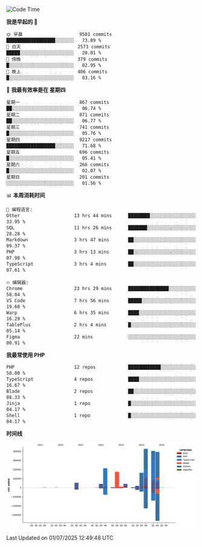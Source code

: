 <!--START_SECTION:waka-->
![Code Time](http://img.shields.io/badge/Code%20Time-3%2C756%20hrs%201%20min-blue)

**我是早起的 🐤** 

```text
🌞 早晨                     9501 commits        ██████████████████░░░░░░░   73.89 % 
🌆 白天                     2573 commits        █████░░░░░░░░░░░░░░░░░░░░   20.01 % 
🌃 傍晚                     379 commits         █░░░░░░░░░░░░░░░░░░░░░░░░   02.95 % 
🌙 晚上                     406 commits         █░░░░░░░░░░░░░░░░░░░░░░░░   03.16 % 
```
📅 **我最有效率是在 星期四** 

```text
星期一                      867 commits         ██░░░░░░░░░░░░░░░░░░░░░░░   06.74 % 
星期二                      871 commits         ██░░░░░░░░░░░░░░░░░░░░░░░   06.77 % 
星期三                      741 commits         █░░░░░░░░░░░░░░░░░░░░░░░░   05.76 % 
星期四                      9217 commits        ██████████████████░░░░░░░   71.68 % 
星期五                      696 commits         █░░░░░░░░░░░░░░░░░░░░░░░░   05.41 % 
星期六                      266 commits         █░░░░░░░░░░░░░░░░░░░░░░░░   02.07 % 
星期日                      201 commits         ░░░░░░░░░░░░░░░░░░░░░░░░░   01.56 % 
```


📊 **本周消耗时间** 

```text
💬 编程语言: 
Other                    13 hrs 44 mins      ████████░░░░░░░░░░░░░░░░░   33.95 % 
SQL                      11 hrs 26 mins      ███████░░░░░░░░░░░░░░░░░░   28.28 % 
Markdown                 3 hrs 47 mins       ██░░░░░░░░░░░░░░░░░░░░░░░   09.37 % 
PHP                      3 hrs 13 mins       ██░░░░░░░░░░░░░░░░░░░░░░░   07.98 % 
TypeScript               3 hrs 4 mins        ██░░░░░░░░░░░░░░░░░░░░░░░   07.61 % 

🔥 编辑器: 
Chrome                   23 hrs 29 mins      ███████████████░░░░░░░░░░   58.04 % 
VS Code                  7 hrs 56 mins       █████░░░░░░░░░░░░░░░░░░░░   19.60 % 
Warp                     6 hrs 35 mins       ████░░░░░░░░░░░░░░░░░░░░░   16.29 % 
TablePlus                2 hrs 4 mins        █░░░░░░░░░░░░░░░░░░░░░░░░   05.14 % 
Figma                    22 mins             ░░░░░░░░░░░░░░░░░░░░░░░░░   00.91 % 
```

**我最常使用 PHP** 

```text
PHP                      12 repos            ████████████░░░░░░░░░░░░░   50.00 % 
TypeScript               4 repos             ████░░░░░░░░░░░░░░░░░░░░░   16.67 % 
Blade                    2 repos             ██░░░░░░░░░░░░░░░░░░░░░░░   08.33 % 
Jinja                    1 repo              █░░░░░░░░░░░░░░░░░░░░░░░░   04.17 % 
Shell                    1 repo              █░░░░░░░░░░░░░░░░░░░░░░░░   04.17 % 
```



**时间线**

![Lines of Code chart](https://raw.githubusercontent.com/abrahamgreyson/abrahamgreyson/main/assets/bar_graph.png)


 Last Updated on 01/07/2025 12:49:48 UTC
<!--END_SECTION:waka-->
